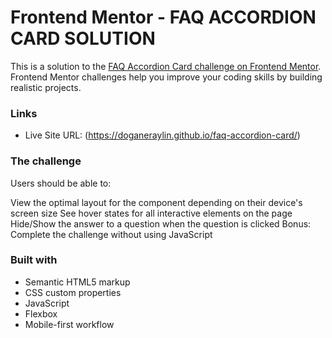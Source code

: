 # Frontend Mentor - FAQ ACCORDION CARD SOLUTION

This is a solution to the [FAQ Accordion Card challenge on Frontend Mentor](https://www.frontendmentor.io/challenges/faq-accordion-card-XlyjD0Oam). Frontend Mentor challenges help you improve your coding skills by building realistic projects. 

### Links

- Live Site URL: (https://doganeraylin.github.io/faq-accordion-card/)



### The challenge

Users should be able to:

View the optimal layout for the component depending on their device's screen size
See hover states for all interactive elements on the page
Hide/Show the answer to a question when the question is clicked
Bonus: Complete the challenge without using JavaScript



### Built with

- Semantic HTML5 markup
- CSS custom properties
- JavaScript
- Flexbox
- Mobile-first workflow





